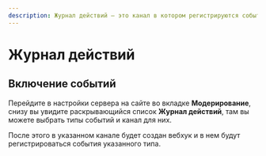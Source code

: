 ```yaml
---
description: Журнал действий – это канал в котором регистрируются события на сервере
---
```


# Журнал действий

## Включение событий <a href="#activate-events" id="activate-events"></a>

Перейдите в настройки сервера на сайте во вкладке **Модерирование**, снизу вы увидите раскрывающийся список **Журнал действий**, там вы можете выбрать типы событий и канал для них.

После этого в указанном канале будет создан вебхук и в нем будут регистрироваться события указанного типа.
